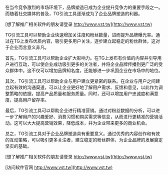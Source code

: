 在当今竞争激烈的市场环境下，品牌塑造已成为企业提升竞争力的重要手段之一。而随着社交媒体的普及，TG引流工具逐渐成为了企业品牌塑造的利器。

[想了解推广相关软件的朋友请登录 http://www.vst.tw](http://www.vst.tw)

TG引流工具可以帮助企业快速增加关注度和粉丝数量，进而提升品牌曝光率。通过在TG上发布优质内容，吸引更多用户关注，逐步建立起稳定的粉丝群体，这对于企业而言意义非凡。

首先，TG引流工具可以帮助企业扩大影响力。在TG上发布有价值的内容并引导用户进行互动，可以使企业成功吸引更多的关注者，并将企业品牌传播到更广泛的受众群体中。这不仅可以增加品牌知名度，还能够进一步巩固企业在市场中的地位。

其次，TG引流工具可以帮助企业与用户建立更紧密的联系。在企业与用户之间建立起有效的沟通渠道，可以让企业更好地了解用户需求、反馈和意见，以此作为调整策略的依据，提高产品质量和服务质量。同时，还可以增加用户忠诚度和满意度，提高用户留存率。

最后，TG引流工具可以帮助企业进行精准营销。通过对粉丝数据的分析，可以进一步了解用户的兴趣爱好、消费习惯和购买需求等信息，从而进行更精准的营销活动。这可以大大提高营销效果，降低成本，并为企业带来更多的商业机会。

总之，TG引流工具对于企业品牌塑造具有重要意义。通过优秀的内容创作和有效的互动策略，可以吸引更多关注者，建立稳定的粉丝群体，为企业品牌的发展奠定坚实的基础。

[想了解推广相关软件的朋友请登录 http://www.vst.tw](http://www.vst.tw)


[访问软件官网 http://www.vst.tw](http://www.vst.tw)
